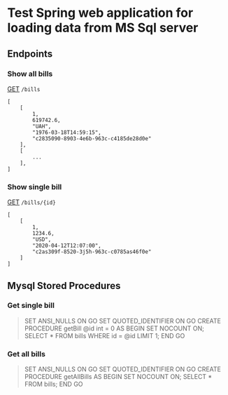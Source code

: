 # Test Spring web application for loading data from MS Sql server

## Endpoints
### Show all bills
[GET](GET) `/bills`

```
[
    [
        1,
        619742.6,
        "UAH",
        "1976-03-18T14:59:15",
        "c2835090-8903-4e6b-963c-c4185de28d0e"
    ],
    [
        ...
    ],
]
```

### Show single bill
[GET](GET) `/bills/{id}`

```
[
    [
        1,
        1234.6,
        "USD",
        "2020-04-12T12:07:00",
        "c2as309f-8520-3j5h-963c-c0785as46f0e"
    ]
]
```

## Mysql Stored Procedures
### Get single bill
> SET ANSI_NULLS ON
> GO
> SET QUOTED_IDENTIFIER ON
> GO
> CREATE PROCEDURE getBill
> 	@id int = 0
> AS
> BEGIN
> 	SET NOCOUNT ON;
> 	SELECT * FROM bills WHERE id = @id LIMIT 1;
> END
> GO

### Get all bills
> SET ANSI_NULLS ON
> GO
> SET QUOTED_IDENTIFIER ON
> GO
> CREATE PROCEDURE getAllBills
> AS
> BEGIN
> 	SET NOCOUNT ON;
> 	SELECT * FROM bills;
> END
> GO